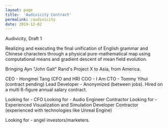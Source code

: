 ```yaml
---
layout: page
title:  'Audivicity Contract'
permalink: /audivicity
date: 2019-12-02
---
```


Audivicity, Draft 1

Realizing and executing the final unification of English grammar and Chinese characters through a physical pure-mathematical map using computational means and gradient descent of mean field evolution.

Bringing Ayn "John Galt" Rand's Project X to Asia, from America.

CEO - Hongmei Tang (CFO and HR)
COO - I Am
CTO - Tommy Yihui (contract pending)
Lead Developer - Anonymized (between jobs). Hired on a multi 6-figure annual salary contract.

Looking for - CFO
Looking for - Audio Engineer Contractor
Looking for - Experienced Visualization and Simulation Developer Contractor (experienced with technologies like Unreal Engine)

Looking for - angel investors/marketers.
